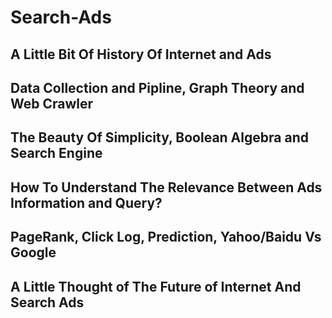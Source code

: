 # Search-Ads
## A Little Bit Of History Of Internet and Ads
## Data Collection and Pipline, Graph Theory and Web Crawler
## The Beauty Of Simplicity, Boolean Algebra and Search Engine
## How To Understand The Relevance Between Ads Information and Query?
## PageRank, Click Log, Prediction, Yahoo/Baidu Vs Google
## A Little Thought of The Future of Internet And Search Ads
